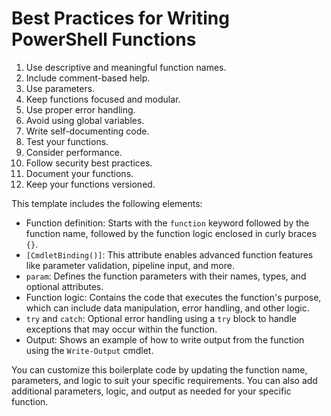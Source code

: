 
# Best Practices for Writing PowerShell Functions

1. Use descriptive and meaningful function names.
2. Include comment-based help.
3. Use parameters.
4. Keep functions focused and modular.
5. Use proper error handling.
6. Avoid using global variables.
7. Write self-documenting code.
8. Test your functions.
9. Consider performance.
10. Follow security best practices.
11. Document your functions.
12. Keep your functions versioned.

This template includes the following elements:

- Function definition: Starts with the `function` keyword followed by the function name, followed by the function logic enclosed in curly braces `{}`.
- `[CmdletBinding()]`: This attribute enables advanced function features like parameter validation, pipeline input, and more.
- `param`: Defines the function parameters with their names, types, and optional attributes.
- Function logic: Contains the code that executes the function's purpose, which can include data manipulation, error handling, and other logic.
- `try` and `catch`: Optional error handling using a `try` block to handle exceptions that may occur within the function.
- Output: Shows an example of how to write output from the function using the `Write-Output` cmdlet.

You can customize this boilerplate code by updating the function name, parameters, and logic to suit your specific requirements. You can also add additional parameters, logic, and output as needed for your specific function.
